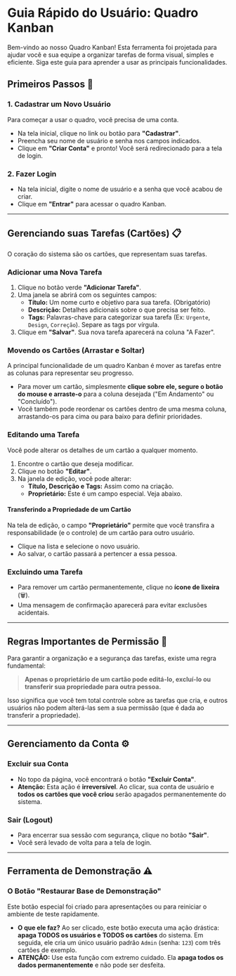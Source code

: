 # Guia Rápido do Usuário: Quadro Kanban

Bem-vindo ao nosso Quadro Kanban! Esta ferramenta foi projetada para ajudar você e sua equipe a organizar tarefas de forma visual, simples e eficiente. Siga este guia para aprender a usar as principais funcionalidades.

## Primeiros Passos 🚀

### 1. Cadastrar um Novo Usuário
Para começar a usar o quadro, você precisa de uma conta.
- Na tela inicial, clique no link ou botão para **"Cadastrar"**.
- Preencha seu nome de usuário e senha nos campos indicados.
- Clique em **"Criar Conta"** e pronto! Você será redirecionado para a tela de login.

### 2. Fazer Login
- Na tela inicial, digite o nome de usuário e a senha que você acabou de criar.
- Clique em **"Entrar"** para acessar o quadro Kanban.

---

## Gerenciando suas Tarefas (Cartões) 📋

O coração do sistema são os cartões, que representam suas tarefas.

### Adicionar uma Nova Tarefa
1.  Clique no botão verde **"Adicionar Tarefa"**.
2.  Uma janela se abrirá com os seguintes campos:
    * **Título:** Um nome curto e objetivo para sua tarefa. (Obrigatório)
    * **Descrição:** Detalhes adicionais sobre o que precisa ser feito.
    * **Tags:** Palavras-chave para categorizar sua tarefa (Ex: `Urgente`, `Design`, `Correção`). Separe as tags por vírgula.
3.  Clique em **"Salvar"**. Sua nova tarefa aparecerá na coluna "A Fazer".

### Movendo os Cartões (Arrastar e Soltar)
A principal funcionalidade de um quadro Kanban é mover as tarefas entre as colunas para representar seu progresso.
-   Para mover um cartão, simplesmente **clique sobre ele, segure o botão do mouse e arraste-o** para a coluna desejada ("Em Andamento" ou "Concluído").
-   Você também pode reordenar os cartões dentro de uma mesma coluna, arrastando-os para cima ou para baixo para definir prioridades.

### Editando uma Tarefa
Você pode alterar os detalhes de um cartão a qualquer momento.
1.  Encontre o cartão que deseja modificar.
2.  Clique no botão **"Editar"**.
3.  Na janela de edição, você pode alterar:
    * **Título, Descrição e Tags:** Assim como na criação.
    * **Proprietário:** Este é um campo especial. Veja abaixo.

#### Transferindo a Propriedade de um Cartão
Na tela de edição, o campo **"Proprietário"** permite que você transfira a responsabilidade (e o controle) de um cartão para outro usuário.
-   Clique na lista e selecione o novo usuário.
-   Ao salvar, o cartão passará a pertencer a essa pessoa.

### Excluindo uma Tarefa
- Para remover um cartão permanentemente, clique no **ícone de lixeira** (🗑️).
- Uma mensagem de confirmação aparecerá para evitar exclusões acidentais.

---

## Regras Importantes de Permissão 🔑

Para garantir a organização e a segurança das tarefas, existe uma regra fundamental:

> **Apenas o proprietário de um cartão pode editá-lo, excluí-lo ou transferir sua propriedade para outra pessoa.**

Isso significa que você tem total controle sobre as tarefas que cria, e outros usuários não podem alterá-las sem a sua permissão (que é dada ao transferir a propriedade).

---

## Gerenciamento da Conta ⚙️

### Excluir sua Conta
- No topo da página, você encontrará o botão **"Excluir Conta"**.
- **Atenção:** Esta ação é **irreversível**. Ao clicar, sua conta de usuário e **todos os cartões que você criou** serão apagados permanentemente do sistema.

### Sair (Logout)
- Para encerrar sua sessão com segurança, clique no botão **"Sair"**.
- Você será levado de volta para a tela de login.

---

## Ferramenta de Demonstração ⚠️

### O Botão "Restaurar Base de Demonstração"
Este botão especial foi criado para apresentações ou para reiniciar o ambiente de teste rapidamente.

-   **O que ele faz?** Ao ser clicado, este botão executa uma ação drástica: **apaga TODOS os usuários e TODOS os cartões** do sistema. Em seguida, ele cria um único usuário padrão `Admin` (senha: `123`) com três cartões de exemplo.
-   **ATENÇÃO:** Use esta função com extremo cuidado. Ela **apaga todos os dados permanentemente** e não pode ser desfeita.